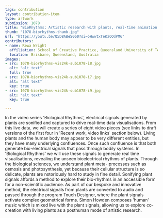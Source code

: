 ```yaml
---
tags: contribution
layout: contribution-item
type: artwork
submission: 1078
title: "BioRhythms: Artistic research with plants, real-time animation and sound"
thumb: "1078-biorhythms-thumb.jpg"
url: "https://youtu.be/Q5D8ABeS060?si=oHwwtxTeKzOOdPM6"
contributors: 
- name: Rewa Wright
  affiliation: School of Creative Practice, Queensland University of Technology
  location: Brisbane, Queensland, Australia
images:
- src: 1078-biorhythms-vis24k-sub1078-i8.jpg
  alt: "alt text"
  full: true
- src: 1078-biorhythms-vis24k-sub1078-i7.jpg
  alt: "alt text"
  key: true
- src: 1078-biorhythms-vis24k-sub1078-i9.jpg
  alt: "alt text"
  key: true

---
```


In the video series 'Biological Rhythms', electrical signals generated
by plants are sonified and captured to drive real-time data visualisations. 
From this live data, we will create a series of eight video pieces (see 
links to draft versions of the first four in 'Recent work, video links' 
section below). Living plants and the human body may appear to be very 
different entities, but they have many underlying confluences. Once such
confluence is that both generate bio-electrical signals that pass
through bodily systems. In 'Biological Rhythms' we will use these
signals to generate real time visualisations, revealing the unseen
bioelectrical rhythms of plants. Through the biological sciences, we
understand plant meta- processes such as osmosis and photosynthesis, yet
because their cellular structure is so delicate, plants are notoriously
hard to study in fine detail. Sonifying plant signals affords a method
to explore their bio-rhythms in an accessible form for a non-scientific
audience. As part of our bespoke and innovative method, the electrical
signals from plants are converted to audio and passed through the
program Touch Designer, where the plant signals activate complex
geometrical forms. Simon Howden composes 'human' music which is mixed
live with the plant signals, allowing us to explore co-creation with
living plants as a posthuman mode of artistic research.
